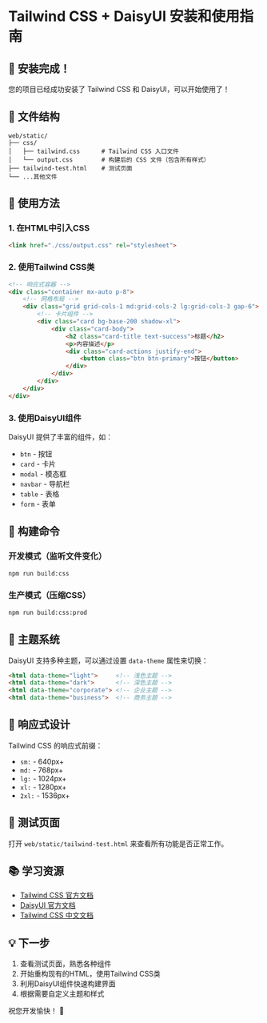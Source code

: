 # Tailwind CSS + DaisyUI 安装和使用指南

## 🎉 安装完成！

您的项目已经成功安装了 Tailwind CSS 和 DaisyUI，可以开始使用了！

## 📁 文件结构

```
web/static/
├── css/
│   ├── tailwind.css      # Tailwind CSS 入口文件
│   └── output.css        # 构建后的 CSS 文件（包含所有样式）
├── tailwind-test.html    # 测试页面
└── ...其他文件
```

## 🚀 使用方法

### 1. 在HTML中引入CSS

```html
<link href="./css/output.css" rel="stylesheet">
```

### 2. 使用Tailwind CSS类

```html
<!-- 响应式容器 -->
<div class="container mx-auto p-8">
    <!-- 网格布局 -->
    <div class="grid grid-cols-1 md:grid-cols-2 lg:grid-cols-3 gap-6">
        <!-- 卡片组件 -->
        <div class="card bg-base-200 shadow-xl">
            <div class="card-body">
                <h2 class="card-title text-success">标题</h2>
                <p>内容描述</p>
                <div class="card-actions justify-end">
                    <button class="btn btn-primary">按钮</button>
                </div>
            </div>
        </div>
    </div>
</div>
```

### 3. 使用DaisyUI组件

DaisyUI 提供了丰富的组件，如：
- `btn` - 按钮
- `card` - 卡片
- `modal` - 模态框
- `navbar` - 导航栏
- `table` - 表格
- `form` - 表单

## 🔧 构建命令

### 开发模式（监听文件变化）
```bash
npm run build:css
```

### 生产模式（压缩CSS）
```bash
npm run build:css:prod
```

## 🎨 主题系统

DaisyUI 支持多种主题，可以通过设置 `data-theme` 属性来切换：

```html
<html data-theme="light">     <!-- 浅色主题 -->
<html data-theme="dark">      <!-- 深色主题 -->
<html data-theme="corporate"> <!-- 企业主题 -->
<html data-theme="business">  <!-- 商务主题 -->
```

## 📱 响应式设计

Tailwind CSS 的响应式前缀：
- `sm:` - 640px+
- `md:` - 768px+
- `lg:` - 1024px+
- `xl:` - 1280px+
- `2xl:` - 1536px+

## 🧪 测试页面

打开 `web/static/tailwind-test.html` 来查看所有功能是否正常工作。

## 📚 学习资源

- [Tailwind CSS 官方文档](https://tailwindcss.com/docs)
- [DaisyUI 官方文档](https://daisyui.com/components/)
- [Tailwind CSS 中文文档](https://tailwindcss.cn/)

## 💡 下一步

1. 查看测试页面，熟悉各种组件
2. 开始重构现有的HTML，使用Tailwind CSS类
3. 利用DaisyUI组件快速构建界面
4. 根据需要自定义主题和样式

祝您开发愉快！ 🎊


